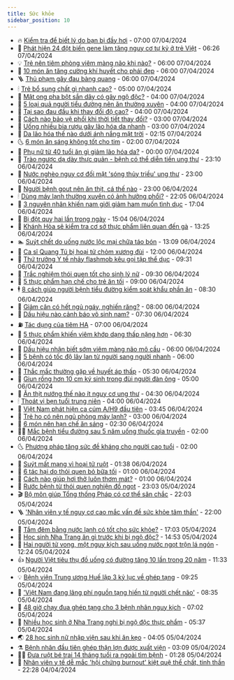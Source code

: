 ```yaml
---
title: Sức khỏe
sidebar_position: 10
---
```


<!-- vnexpress-suc-khoe:START -->
- 🔥 [Kiểm tra để biết lý do bạn bị đầy hơi](https://vnexpress.net/kiem-tra-de-biet-ly-do-ban-bi-day-hoi-4731018.html) - 07:00 07/04/2024
- 🥰 [Phát hiện 24 đột biến gene làm tăng nguy cơ tự kỷ ở trẻ Việt](https://vnexpress.net/phat-hien-24-dot-bien-gene-lam-tang-nguy-co-tu-ky-o-tre-viet-4731418.html) - 06:26 07/04/2024
- 💡 [Trẻ nên tiêm phòng viêm màng não khi nào?](https://vnexpress.net/tre-nen-tiem-phong-viem-mang-nao-khi-nao-4731398.html) - 06:00 07/04/2024
- 🤗 [10 món ăn tăng cường khí huyết cho phái đẹp](https://vnexpress.net/10-mon-an-tang-cuong-khi-huyet-cho-phai-dep-4731366.html) - 06:00 07/04/2024
- 🪜 [Thủ phạm gây đau bàng quang](https://vnexpress.net/thu-pham-gay-dau-bang-quang-4731236.html) - 06:00 07/04/2024
- 🕯 [Trẻ bổ sung chất gì nhanh cao?](https://vnexpress.net/tre-bo-sung-chat-gi-nhanh-cao-4731252.html) - 05:00 07/04/2024
- 🤭 [Mật ong pha bột sắn dây có gây ngộ độc?](https://vnexpress.net/mat-ong-pha-bot-san-day-co-gay-ngo-doc-4730764.html) - 04:00 07/04/2024
- 👀 [5 loại quả người tiểu đường nên ăn thường xuyên](https://vnexpress.net/5-loai-qua-nguoi-tieu-duong-nen-an-thuong-xuyen-4731216.html) - 04:00 07/04/2024
- 🌋 [Tại sao đau đầu khi thay đổi độ cao?](https://vnexpress.net/tai-sao-dau-dau-khi-thay-doi-do-cao-4731189.html) - 04:00 07/04/2024
- 🫶 [Cách nào bảo vệ phổi khi thời tiết thay đổi?](https://vnexpress.net/cach-nao-bao-ve-phoi-khi-thoi-tiet-thay-doi-4731248.html) - 03:00 07/04/2024
- 🦆 [Uống nhiều bia rượu gây lão hóa da nhanh](https://vnexpress.net/uong-nhieu-bia-ruou-gay-lao-hoa-da-nhanh-4730887.html) - 03:00 07/04/2024
- 🚀 [Da lão hóa thế nào dưới ánh nắng mặt trời](https://vnexpress.net/da-lao-hoa-the-nao-duoi-anh-nang-mat-troi-4724520.html) - 02:15 07/04/2024
- 🌜 [6 món ăn sáng không tốt cho tim](https://vnexpress.net/6-mon-an-sang-khong-tot-cho-tim-4731214.html) - 02:00 07/04/2024
- 🧰 [Phụ nữ từ 40 tuổi ăn gì giảm lão hóa da?](https://vnexpress.net/phu-nu-tu-40-tuoi-an-gi-giam-lao-hoa-da-4731241.html) - 00:00 07/04/2024
- 💫 [Trào ngược dạ dày thực quản - bệnh có thể diễn tiến ung thư](https://vnexpress.net/trao-nguoc-da-day-thuc-quan-benh-co-the-dien-tien-ung-thu-4731268.html) - 23:10 06/04/2024
- 🌝 [Nước nghèo nguy cơ đối mặt &#39;sóng thủy triều&#39; ung thư](https://vnexpress.net/nuoc-ngheo-nguy-co-doi-mat-song-thuy-trieu-ung-thu-4731267.html) - 23:00 06/04/2024
- 🗽 [Người bệnh gout nên ăn thịt, cá thế nào](https://vnexpress.net/nguoi-benh-gout-nen-an-thit-ca-the-nao-4731280.html) - 23:00 06/04/2024
- 🕯 [Dùng máy lạnh thường xuyên có ảnh hưởng phổi?](https://vnexpress.net/dung-may-lanh-thuong-xuyen-co-anh-huong-phoi-4730353.html) - 22:05 06/04/2024
- 🦅 [3 nguyên nhân khiến nam giới giảm ham muốn tình dục](https://vnexpress.net/3-nguyen-nhan-khien-nam-gioi-giam-ham-muon-tinh-duc-4728894.html) - 17:04 06/04/2024
- 🦆 [Bị đột quỵ hai lần trong ngày](https://vnexpress.net/bi-dot-quy-hai-lan-trong-ngay-4731335.html) - 15:04 06/04/2024
- 🎊 [Khánh Hòa sẽ kiểm tra cơ sở thực phẩm liên quan đến gà](https://vnexpress.net/khanh-hoa-se-kiem-tra-co-so-thuc-pham-lien-quan-den-ga-4731319.html) - 13:25 06/04/2024
- 🏊 [Suýt chết do uống nước lộc mại chữa táo bón](https://vnexpress.net/suyt-chet-do-uong-nuoc-loc-mai-chua-tao-bon-4731310.html) - 13:09 06/04/2024
- 📝 [Ca sĩ Quang Tú bị hoại tử chỏm xương đùi](https://vnexpress.net/ca-si-quang-tu-bi-hoai-tu-chom-xuong-dui-4731274.html) - 12:00 06/04/2024
- 💯 [Thứ trưởng Y tế nhảy flashmob kêu gọi tập thể dục](https://vnexpress.net/thu-truong-y-te-nhay-flashmob-keu-goi-tap-the-duc-4731246.html) - 09:31 06/04/2024
- 🌊 [Trắc nghiệm thói quen tốt cho sinh lý nữ](https://vnexpress.net/trac-nghiem-thoi-quen-tot-cho-sinh-ly-nu-4731109.html) - 09:30 06/04/2024
- 🚀 [5 thực phẩm hạn chế cho trẻ ăn tối](https://vnexpress.net/5-thuc-pham-han-che-cho-tre-an-toi-4731082.html) - 09:00 06/04/2024
- 🕴 [8 cách giúp người bệnh tiểu đường kiểm soát khẩu phần ăn](https://vnexpress.net/8-cach-giup-nguoi-benh-tieu-duong-kiem-soat-khau-phan-an-4731052.html) - 08:30 06/04/2024
- 🗽 [Giảm cân có hết ngủ ngáy, nghiến răng?](https://vnexpress.net/giam-can-co-het-ngu-ngay-nghien-rang-4731225.html) - 08:00 06/04/2024
- 🎡 [Dấu hiệu nào cảnh báo vô sinh nam?](https://vnexpress.net/dau-hieu-nao-canh-bao-vo-sinh-nam-4731160.html) - 07:30 06/04/2024
- ⛽️ [Tác dụng của tiêm HA](https://vnexpress.net/tac-dung-cua-tiem-ha-4731192.html) - 07:00 06/04/2024
- 🦆 [5 thực phẩm khiến viêm khớp dạng thấp nặng hơn](https://vnexpress.net/5-thuc-pham-khien-viem-khop-dang-thap-nang-hon-4730967.html) - 06:30 06/04/2024
- 🤩 [Dấu hiệu nhận biết sớm viêm màng não mô cầu](https://vnexpress.net/dau-hieu-nhan-biet-som-viem-mang-nao-mo-cau-4731200.html) - 06:00 06/04/2024
- 🦒 [5 bệnh có tốc độ lây lan từ người sang người nhanh](https://vnexpress.net/5-benh-co-toc-do-lay-lan-tu-nguoi-sang-nguoi-nhanh-4731172.html) - 06:00 06/04/2024
- 💫 [Thắc mắc thường gặp về huyết áp thấp](https://vnexpress.net/thac-mac-thuong-gap-ve-huyet-ap-thap-4731113.html) - 05:30 06/04/2024
- 🐘 [Giun rồng hơn 10 cm ký sinh trong đùi người đàn ông](https://vnexpress.net/giun-rong-hon-10-cm-ky-sinh-trong-dui-nguoi-dan-ong-4731126.html) - 05:00 06/04/2024
- 🚀 [Ăn thịt nướng thế nào ít nguy cơ ung thư](https://vnexpress.net/an-thit-nuong-the-nao-it-nguy-co-ung-thu-4731084.html) - 04:30 06/04/2024
- 🕯 [Thoát vị bẹn tuổi trung niên](https://vnexpress.net/thoat-vi-ben-tuoi-trung-nien-4731179.html) - 04:00 06/04/2024
- 🦏 [Việt Nam phát hiện ca cúm A/H9 đầu tiên](https://vnexpress.net/viet-nam-phat-hien-ca-cum-a-h9-dau-tien-4731181.html) - 03:45 06/04/2024
- 🦄 [Trẻ ho có nên ngủ phòng máy lạnh?](https://vnexpress.net/tre-ho-co-nen-ngu-phong-may-lanh-4731079.html) - 03:00 06/04/2024
- 🦒 [6 món nên hạn chế ăn sáng](https://vnexpress.net/6-mon-nen-han-che-an-sang-4730990.html) - 02:30 06/04/2024
- 👨‍🏫 [Mắc bệnh tiểu đường sau 5 năm uống thuốc gia truyền](https://vnexpress.net/mac-benh-tieu-duong-sau-5-nam-uong-thuoc-gia-truyen-4730328.html) - 02:00 06/04/2024
- 🌜 [Phương pháp tăng sức đề kháng cho người cao tuổi](https://vnexpress.net/phuong-phap-tang-suc-de-khang-cho-nguoi-cao-tuoi-4725352.html) - 02:00 06/04/2024
- 🚀 [Suýt mất mạng vì hoại tử ruột](https://vnexpress.net/suyt-mat-mang-vi-hoai-tu-ruot-4731132.html) - 01:38 06/04/2024
- 💃 [6 tác hại do thói quen bỏ bữa tối](https://vnexpress.net/6-tac-hai-do-thoi-quen-bo-bua-toi-4731025.html) - 01:00 06/04/2024
- 💯 [Cách nào giúp hơi thở luôn thơm mát?](https://vnexpress.net/cach-nao-giup-hoi-tho-luon-thom-mat-4730945.html) - 01:00 06/04/2024
- 🤔 [Rước bệnh từ thói quen nghiện đồ ngọt](https://vnexpress.net/ruoc-benh-tu-thoi-quen-nghien-do-ngot-4730358.html) - 23:03 05/04/2024
- 🎬 [Bộ môn giúp Tổng thống Pháp có cơ thể săn chắc](https://vnexpress.net/bo-mon-giup-tong-thong-phap-co-co-the-san-chac-4730883.html) - 22:03 05/04/2024
- 🪜 [&#39;Nhân viên y tế nguy cơ cao mắc vấn đề sức khỏe tâm thần&#39;](https://vnexpress.net/nhan-vien-y-te-nguy-co-cao-mac-van-de-suc-khoe-tam-than-4731028.html) - 22:00 05/04/2024
- 🦣 [Tắm đêm bằng nước lạnh có tốt cho sức khỏe?](https://vnexpress.net/tam-dem-bang-nuoc-lanh-co-tot-cho-suc-khoe-4730339.html) - 17:03 05/04/2024
- 🧐 [Học sinh Nha Trang ăn gì trước khi bị ngộ độc?](https://vnexpress.net/hoc-sinh-nha-trang-an-gi-truoc-khi-bi-ngo-doc-4731051.html) - 14:53 05/04/2024
- 🤡 [Hai người tử vong, một nguy kịch sau uống nước ngọt trộn lá ngón](https://vnexpress.net/hai-nguoi-tu-vong-mot-nguy-kich-sau-uong-nuoc-ngot-tron-la-ngon-4731036.html) - 12:24 05/04/2024
- 👍 [Người Việt tiêu thụ đồ uống có đường tăng 10 lần trong 20 năm](https://vnexpress.net/nguoi-viet-tieu-thu-do-uong-co-duong-tang-10-lan-trong-20-nam-4730960.html) - 11:33 05/04/2024
- 💡 [Bệnh viện Trung ương Huế lập 3 kỷ lục về ghép tạng](https://vnexpress.net/benh-vien-trung-uong-hue-lap-3-ky-luc-ve-ghep-tang-4730964.html) - 09:25 05/04/2024
- 💯 [&#39;Việt Nam đang lãng phí nguồn tạng hiến từ người chết não&#39;](https://vnexpress.net/viet-nam-dang-lang-phi-nguon-tang-hien-tu-nguoi-chet-nao-4730878.html) - 08:35 05/04/2024
- 🧠 [48 giờ chạy đua ghép tạng cho 3 bệnh nhân nguy kịch](https://vnexpress.net/48-gio-chay-dua-ghep-tang-cho-3-benh-nhan-nguy-kich-4730898.html) - 07:02 05/04/2024
- 🎡 [Nhiều học sinh ở Nha Trang nghi bị ngộ độc thực phẩm](https://vnexpress.net/nhieu-hoc-sinh-o-nha-trang-nghi-bi-ngo-doc-thuc-pham-4730798.html) - 05:37 05/04/2024
- 🌏 [28 học sinh nữ nhập viện sau khi ăn kẹo](https://vnexpress.net/28-hoc-sinh-nu-nhap-vien-sau-khi-an-keo-4730842.html) - 04:05 05/04/2024
- ⚗️ [Bệnh nhân đầu tiên ghép thận lợn được xuất viện](https://vnexpress.net/benh-nhan-dau-tien-ghep-than-lon-duoc-xuat-vien-4730800.html) - 03:09 05/04/2024
- 👨‍🏫 [Đưa ruột bé trai 14 tháng tuổi ra ngoài tìm bệnh](https://vnexpress.net/dua-ruot-be-trai-14-thang-tuoi-ra-ngoai-tim-benh-4730688.html) - 01:28 05/04/2024
- 🤖 [Nhân viên y tế dễ mắc &#39;hội chứng burnout&#39; kiệt quệ thể chất, tinh thần](https://vnexpress.net/nhan-vien-y-te-de-mac-hoi-chung-burnout-kiet-que-the-chat-tinh-than-4730701.html) - 22:28 04/04/2024<!-- vnexpress-suc-khoe:END -->
